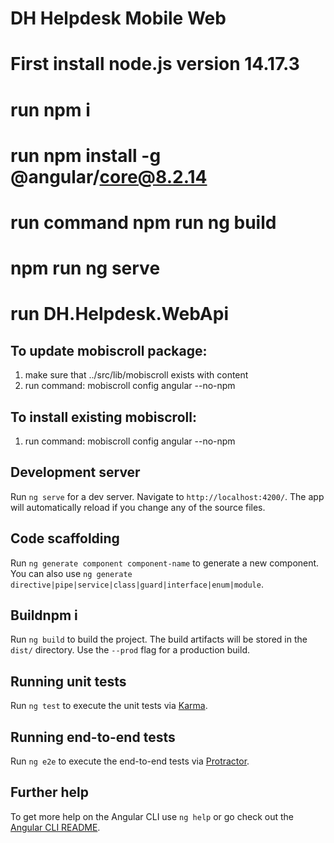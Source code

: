 # DH Helpdesk Mobile Web

# First install node.js version 14.17.3
# run npm i
# run npm install -g @angular/core@8.2.14
# run command npm run ng build
# npm run ng serve
# run DH.Helpdesk.WebApi

## To update mobiscroll package:
1) make sure that ../src/lib/mobiscroll exists with content
2) run command: mobiscroll config angular --no-npm

## To install existing mobiscroll:
1) run command:  mobiscroll config angular --no-npm

## Development server

Run `ng serve` for a dev server. Navigate to `http://localhost:4200/`. The app will automatically reload if you change any of the source files.

## Code scaffolding

Run `ng generate component component-name` to generate a new component. You can also use `ng generate directive|pipe|service|class|guard|interface|enum|module`.

## Buildnpm i

Run `ng build` to build the project. The build artifacts will be stored in the `dist/` directory. Use the `--prod` flag for a production build.

## Running unit tests

Run `ng test` to execute the unit tests via [Karma](https://karma-runner.github.io).

## Running end-to-end tests

Run `ng e2e` to execute the end-to-end tests via [Protractor](http://www.protractortest.org/).

## Further help

To get more help on the Angular CLI use `ng help` or go check out the [Angular CLI README](https://github.com/angular/angular-cli/blob/master/README.md).
